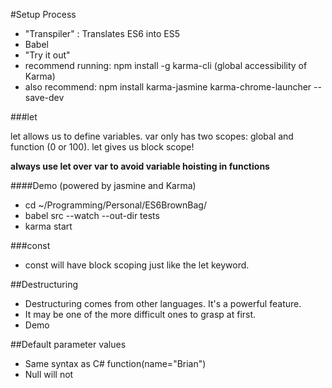 #Setup Process

- "Transpiler" : Translates ES6 into ES5
- Babel
- "Try it out"
- recommend running: npm install -g karma-cli (global accessibility of Karma)
- also recommend: npm install karma-jasmine karma-chrome-launcher --save-dev

###let

let allows us to define variables.  var only has two scopes:  global and function (0 or 100).  let gives us block scope!

**always use let over var to avoid variable hoisting in functions**

####Demo (powered by jasmine and Karma)

- cd ~/Programming/Personal/ES6BrownBag/
- babel src --watch --out-dir tests
- karma start

###const

- const will have block scoping just like the let keyword.  

##Destructuring

- Destructuring comes from other languages.  It's a powerful feature.
- It may be one of the more difficult ones to grasp at first.
- Demo

##Default parameter values

- Same syntax as C# function(name="Brian")
- Null will not 
